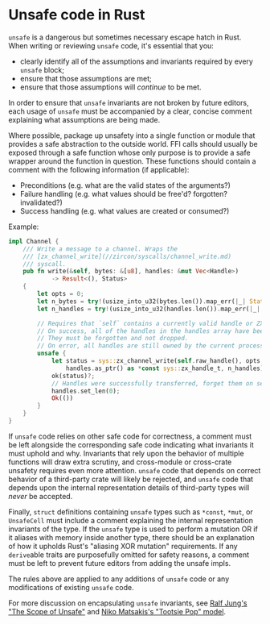 # Unsafe code in Rust


`unsafe` is a dangerous but sometimes necessary escape hatch in Rust.
When writing or reviewing `unsafe` code, it's essential that you:

- clearly identify all of the assumptions and invariants required by every
  `unsafe` block;
- ensure that those assumptions are met;
- ensure that those assumptions will *continue* to be met.

In order to ensure that `unsafe` invariants are not broken by future editors,
each usage of `unsafe` must be accompanied by a clear, concise comment
explaining what assumptions are being made.

Where possible, package up unsafety into a single function or module that
provides a safe abstraction to the outside world. FFI calls should usually
be exposed through a safe function whose only purpose is to provide a safe
wrapper around the function in question. These functions should contain
a comment with the following information (if applicable):

- Preconditions (e.g. what are the valid states of the arguments?)
- Failure handling (e.g. what values should be free'd? forgotten? invalidated?)
- Success handling (e.g. what values are created or consumed?)

Example:

```rust
impl Channel {
    /// Write a message to a channel. Wraps the
    /// [zx_channel_write](//zircon/syscalls/channel_write.md)
    /// syscall.
    pub fn write(&self, bytes: &[u8], handles: &mut Vec<Handle>)
            -> Result<(), Status>
    {
        let opts = 0;
        let n_bytes = try!(usize_into_u32(bytes.len()).map_err(|_| Status::OUT_OF_RANGE));
        let n_handles = try!(usize_into_u32(handles.len()).map_err(|_| Status::OUT_OF_RANGE));

        // Requires that `self` contains a currently valid handle or ZX_HANDLE_INVALID.
        // On success, all of the handles in the handles array have been moved.
        // They must be forgotten and not dropped.
        // On error, all handles are still owned by the current process and can be dropped.
        unsafe {
            let status = sys::zx_channel_write(self.raw_handle(), opts, bytes.as_ptr(), n_bytes,
                handles.as_ptr() as *const sys::zx_handle_t, n_handles);
            ok(status)?;
            // Handles were successfully transferred, forget them on sender side
            handles.set_len(0);
            Ok(())
        }
    }
}
```

If `unsafe` code relies on other safe code for correctness, a comment
must be left alongside the corresponding safe code indicating what invariants
it must uphold and why. Invariants that rely upon the behavior of multiple
functions will draw extra scrutiny, and cross-module or cross-crate unsafety
requires even more attention. `unsafe` code that depends on correct behavior of
a third-party crate will likely be rejected, and `unsafe` code that depends
upon the internal representation details of third-party types will _never_ be
accepted.

Finally, `struct` definitions containing `unsafe` types such as `*const`,
`*mut`, or `UnsafeCell` must include a comment explaining the internal
representation invariants of the type. If the `unsafe` type is used to perform
a mutation OR if it aliases with memory inside another type, there should be
an explanation of how it upholds Rust's "aliasing XOR mutation" requirements.
If any `derive`able traits are purposefully omitted for safety reasons, a
comment must be left to prevent future editors from adding the unsafe impls.

The rules above are applied to any additions of `unsafe` code or any
modifications of existing `unsafe` code.

For more discussion on encapsulating `unsafe` invariants, see
[Ralf Jung's "The Scope of Unsafe"][scope-of-unsafe] and
[Niko Matsakis's "Tootsie Pop" model][tootsie-pop].


[scope-of-unsafe]: https://www.ralfj.de/blog/2016/01/09/the-scope-of-unsafe.html
[tootsie-pop]: http://smallcultfollowing.com/babysteps/blog/2016/05/27/the-tootsie-pop-model-for-unsafe-code
